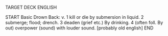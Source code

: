 TARGET DECK
ENGLISH

START
Basic
Drown
Back: v. 1 kill or die by submersion in liquid. 2 submerge; flood; drench. 3 deaden (grief etc.) By drinking. 4 (often foll. By out) overpower (sound) with louder sound. [probably old english]
END
